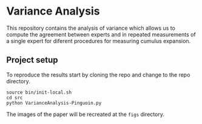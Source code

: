 # Variance Analysis

This repository contains the analysis of variance which allows us to compute the agreement between experts and in repeated measurements of a single expert for diferent procedures for measuring cumulus expansion.

## Project setup

To reproduce the results start by cloning the repo and change to the repo directory.

```
source bin/init-local.sh
cd src
python VarianceAnalysis-Pinguoin.py
```

The images of the paper will be recreated at the `figs` directory.

